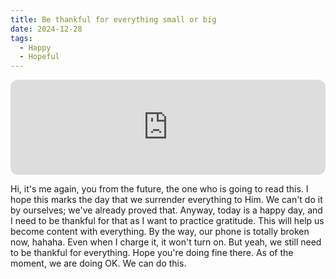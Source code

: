 ```yaml
---
title: Be thankful for everything small or big
date: 2024-12-28
tags:
  - Happy
  - Hopeful
---
```


<iframe style="border-radius:12px" src="https://open.spotify.com/embed/track/53XAWMb0VaJhfWo7FDXSuq?utm_source=generator" width="100%" height="152" frameBorder="0" allowfullscreen="" allow="autoplay; clipboard-write; encrypted-media; fullscreen; picture-in-picture" loading="lazy"></iframe>

Hi, it's me again, you from the future, the one who is going to read this. I hope this marks the day that we surrender everything to Him. We can't do it by ourselves; we've already proved that. Anyway, today is a happy day, and I need to be thankful for that as I want to practice gratitude. This will help us become content with everything. By the way, our phone is totally broken now, hahaha. Even when I charge it, it won't turn on. But yeah, we still need to be thankful for everything. Hope you're doing fine there. As of the moment, we are doing OK. We can do this.